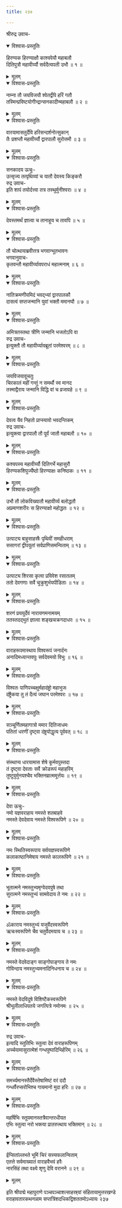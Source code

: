 ```yaml
---
title: २३७

---
```

श्रीरुद्र उवाच-  

<details open><summary>विश्वास-प्रस्तुतिः</summary>

हिरण्यक हिरण्याक्षौ काश्यपेयौ महाबलौ  
दितिपुत्रौ महावीर्य्यौ सर्वदैत्यपती उभौ ॥ १ ॥
</details>

<details><summary>मूलम्</summary>

हिरण्यक हिरण्याक्षौ काश्यपेयौ महाबलौ  
दितिपुत्रौ महावीर्य्यौ सर्वदैत्यपती उभौ ॥ १ ॥
</details>



<details open><summary>विश्वास-प्रस्तुतिः</summary>

नाम्ना तौ जयविजयौ श्वेतद्वीपे हरिं गतौ  
तस्मिन्प्रविष्टयोगीन्द्रान्सनकादीन्महाबलौ ॥ २ ॥
</details>

<details><summary>मूलम्</summary>

नाम्ना तौ जयविजयौ श्वेतद्वीपे हरिं गतौ  
तस्मिन्प्रविष्टयोगीन्द्रान्सनकादीन्महाबलौ ॥ २ ॥
</details>



<details open><summary>विश्वास-प्रस्तुतिः</summary>

वारयामासतुर्देवि हरिसन्दर्शनोत्सुकान्  
तैः प्रशप्तौ महावीर्य्यौ द्वारपालौ सुरोत्तमौ ॥ ३ ॥
</details>

<details><summary>मूलम्</summary>

वारयामासतुर्देवि हरिसन्दर्शनोत्सुकान्  
तैः प्रशप्तौ महावीर्य्यौ द्वारपालौ सुरोत्तमौ ॥ ३ ॥
</details>



<details open><summary>विश्वास-प्रस्तुतिः</summary>

सनकादय ऊचुः-  
उत्सृज्य तत्पृथिव्यां च यातौ देवस्य किङ्करौ  
रुद्र उवाच-  
इति शापं तयोर्दत्त्वा तत्र तस्थुर्मुनीश्वराः ॥ ४ ॥
</details>

<details><summary>मूलम्</summary>

सनकादय ऊचुः-  
उत्सृज्य तत्पृथिव्यां च यातौ देवस्य किङ्करौ  
रुद्र उवाच-  
इति शापं तयोर्दत्त्वा तत्र तस्थुर्मुनीश्वराः ॥ ४ ॥
</details>



<details open><summary>विश्वास-प्रस्तुतिः</summary>

देवस्तमर्थं ज्ञात्वा च तानाहूय च तावपि ॥ ५ ॥
</details>

<details><summary>मूलम्</summary>

देवस्तमर्थं ज्ञात्वा च तानाहूय च तावपि ॥ ५ ॥
</details>



<details open><summary>विश्वास-प्रस्तुतिः</summary>

तौ चोत्थायाब्रवीत्तत्र भगवान्भूतभावनः  
भगवानुवाच-  
कृतवन्तौ महावीर्य्यावपराधं महात्मनाम् ॥ ६ ॥
</details>

<details><summary>मूलम्</summary>

तौ चोत्थायाब्रवीत्तत्र भगवान्भूतभावनः  
भगवानुवाच-  
कृतवन्तौ महावीर्य्यावपराधं महात्मनाम् ॥ ६ ॥
</details>



<details open><summary>विश्वास-प्रस्तुतिः</summary>

नातिक्रमणीयमिदं भवद्भ्यां द्वारपालकौ  
दासत्वं सप्तजन्मानि युवां भक्तौ ममानघौ ॥ ७ ॥
</details>

<details><summary>मूलम्</summary>

नातिक्रमणीयमिदं भवद्भ्यां द्वारपालकौ  
दासत्वं सप्तजन्मानि युवां भक्तौ ममानघौ ॥ ७ ॥
</details>



<details open><summary>विश्वास-प्रस्तुतिः</summary>

अमित्रतस्तथा त्रीणि जन्मानि भजतोऽपि वा  
रुद्र उवाच-  
इत्युक्तौ तौ महावीर्य्यावब्रूतां परमेश्वरम् ॥ ८ ॥
</details>

<details><summary>मूलम्</summary>

अमित्रतस्तथा त्रीणि जन्मानि भजतोऽपि वा  
रुद्र उवाच-  
इत्युक्तौ तौ महावीर्य्यावब्रूतां परमेश्वरम् ॥ ८ ॥
</details>



<details open><summary>विश्वास-प्रस्तुतिः</summary>

जयविजयावूचतुः  
चिरकालं महीं गन्तुं न समर्थौ स्व मानद  
तस्माद्वैराय जन्मानि विद्धि वां च व्रजावहे ॥ ९ ॥
</details>

<details><summary>मूलम्</summary>

जयविजयावूचतुः  
चिरकालं महीं गन्तुं न समर्थौ स्व मानद  
तस्माद्वैराय जन्मानि विद्धि वां च व्रजावहे ॥ ९ ॥
</details>



<details open><summary>विश्वास-प्रस्तुतिः</summary>

देवत्व यैव निहतो प्राप्स्यावो भवदन्तिकम्  
रुद्र उवाच-  
इत्युक्त्वा द्वारपालौ तौ पूर्वं जातौ महाबलौ ॥ १० ॥
</details>

<details><summary>मूलम्</summary>

देवत्व यैव निहतो प्राप्स्यावो भवदन्तिकम्  
रुद्र उवाच-  
इत्युक्त्वा द्वारपालौ तौ पूर्वं जातौ महाबलौ ॥ १० ॥
</details>



<details open><summary>विश्वास-प्रस्तुतिः</summary>

कश्यपस्य महावीर्य्यौ दितिगर्भे महासुरौ  
हिरण्यकशिपुर्ज्येष्ठो हिरण्याक्षः कनिष्ठकः ॥ ११ ॥
</details>

<details><summary>मूलम्</summary>

कश्यपस्य महावीर्य्यौ दितिगर्भे महासुरौ  
हिरण्यकशिपुर्ज्येष्ठो हिरण्याक्षः कनिष्ठकः ॥ ११ ॥
</details>



<details open><summary>विश्वास-प्रस्तुतिः</summary>

उभौ तौ लोकविख्यातौ महावीर्य्य बलोद्धतौ  
अप्रमाणशरीरः स हिरण्याक्षो महोद्धतः ॥ १२ ॥
</details>

<details><summary>मूलम्</summary>

उभौ तौ लोकविख्यातौ महावीर्य्य बलोद्धतौ  
अप्रमाणशरीरः स हिरण्याक्षो महोद्धतः ॥ १२ ॥
</details>



<details open><summary>विश्वास-प्रस्तुतिः</summary>

उत्पाट्य बाहुसाहस्रैः पृथिवीं समहीधराम्  
ससागरां द्वीपयुतां सर्वप्राणिसमन्विताम् ॥ १३ ॥
</details>

<details><summary>मूलम्</summary>

उत्पाट्य बाहुसाहस्रैः पृथिवीं समहीधराम्  
ससागरां द्वीपयुतां सर्वप्राणिसमन्विताम् ॥ १३ ॥
</details>



<details open><summary>विश्वास-प्रस्तुतिः</summary>

उत्पाट्य शिरसा कृत्वा प्रविवेश रसातलम्  
ततो देवगणाः सर्वे चुक्रुशुर्भयपीडिताः ॥ १४ ॥
</details>

<details><summary>मूलम्</summary>

उत्पाट्य शिरसा कृत्वा प्रविवेश रसातलम्  
ततो देवगणाः सर्वे चुक्रुशुर्भयपीडिताः ॥ १४ ॥
</details>



<details open><summary>विश्वास-प्रस्तुतिः</summary>

शरणं प्रययुर्देवं नारायणमनामयम्  
ततस्तदद्भुतं ज्ञात्वा शङ्खचक्रगदाधरः ॥ १५ ॥
</details>

<details><summary>मूलम्</summary>

शरणं प्रययुर्देवं नारायणमनामयम्  
ततस्तदद्भुतं ज्ञात्वा शङ्खचक्रगदाधरः ॥ १५ ॥
</details>



<details open><summary>विश्वास-प्रस्तुतिः</summary>

वाराहरूपमास्थाय विश्वरूपं जनार्दनः  
अनादिमध्यान्तवपुः सर्वदेवमयो विभुः ॥ १६ ॥
</details>

<details><summary>मूलम्</summary>

वाराहरूपमास्थाय विश्वरूपं जनार्दनः  
अनादिमध्यान्तवपुः सर्वदेवमयो विभुः ॥ १६ ॥
</details>



<details open><summary>विश्वास-प्रस्तुतिः</summary>

विश्वतः पाणिपच्चक्षुर्महादंष्ट्रो महाभुजः  
दंष्ट्रैकया तु तं दैत्यं जघान परमेश्वरः ॥ १७ ॥
</details>

<details><summary>मूलम्</summary>

विश्वतः पाणिपच्चक्षुर्महादंष्ट्रो महाभुजः  
दंष्ट्रैकया तु तं दैत्यं जघान परमेश्वरः ॥ १७ ॥
</details>



<details open><summary>विश्वास-प्रस्तुतिः</summary>

सञ्चूर्णितमहागात्रो ममार दितिजाधमः  
पतितां धरणीं दृष्ट्वा दंष्ट्रयोद्धृत्य पूर्ववत् ॥ १८ ॥
</details>

<details><summary>मूलम्</summary>

सञ्चूर्णितमहागात्रो ममार दितिजाधमः  
पतितां धरणीं दृष्ट्वा दंष्ट्रयोद्धृत्य पूर्ववत् ॥ १८ ॥
</details>



<details open><summary>विश्वास-प्रस्तुतिः</summary>

संस्थाप्य धारयामास शेषे कूर्मवपुस्तदा  
तं दृष्ट्वा देवताः सर्वे क्रोडरूपं महाहरिम्  
तुष्टुवुर्मुनयश्चैव भक्तिनम्रात्ममूर्त्तयः ॥ १९ ॥
</details>

<details><summary>मूलम्</summary>

संस्थाप्य धारयामास शेषे कूर्मवपुस्तदा  
तं दृष्ट्वा देवताः सर्वे क्रोडरूपं महाहरिम्  
तुष्टुवुर्मुनयश्चैव भक्तिनम्रात्ममूर्त्तयः ॥ १९ ॥
</details>



<details open><summary>विश्वास-प्रस्तुतिः</summary>

देवा ऊचुः-  
नमो यज्ञवराहाय नमस्ते शतबाहवे  
नमस्ते देवदेवाय नमस्ते विश्वरूपिणे ॥ २० ॥
</details>

<details><summary>मूलम्</summary>

देवा ऊचुः-  
नमो यज्ञवराहाय नमस्ते शतबाहवे  
नमस्ते देवदेवाय नमस्ते विश्वरूपिणे ॥ २० ॥
</details>



<details open><summary>विश्वास-प्रस्तुतिः</summary>

नमः स्थितिस्वरूपाय सर्वयज्ञस्वरूपिणे  
कलाकाष्ठानिमेषाय नमस्ते कालरूपिणे ॥ २१ ॥
</details>

<details><summary>मूलम्</summary>

नमः स्थितिस्वरूपाय सर्वयज्ञस्वरूपिणे  
कलाकाष्ठानिमेषाय नमस्ते कालरूपिणे ॥ २१ ॥
</details>



<details open><summary>विश्वास-प्रस्तुतिः</summary>

भूतात्मने नमस्तुभ्यमृग्वेदवपुषे तथा  
सुरात्मने नमस्तुभ्यं सामवेदाय ते नमः ॥ २२ ॥
</details>

<details><summary>मूलम्</summary>

भूतात्मने नमस्तुभ्यमृग्वेदवपुषे तथा  
सुरात्मने नमस्तुभ्यं सामवेदाय ते नमः ॥ २२ ॥
</details>



<details open><summary>विश्वास-प्रस्तुतिः</summary>

ॐकाराय नमस्तुभ्यं यजुर्वेदस्वरूपिणे  
ऋचःस्वरूपिणे चैव चतुर्वेदमयाय च ॥ २३ ॥
</details>

<details><summary>मूलम्</summary>

ॐकाराय नमस्तुभ्यं यजुर्वेदस्वरूपिणे  
ऋचःस्वरूपिणे चैव चतुर्वेदमयाय च ॥ २३ ॥
</details>



<details open><summary>विश्वास-प्रस्तुतिः</summary>

नमस्ते वेदवेदाङ्ग साङ्गोपाङ्गाय ते नमः  
गोविन्दाय नमस्तुभ्यमनादिनिधनाय च ॥ २४ ॥
</details>

<details><summary>मूलम्</summary>

नमस्ते वेदवेदाङ्ग साङ्गोपाङ्गाय ते नमः  
गोविन्दाय नमस्तुभ्यमनादिनिधनाय च ॥ २४ ॥
</details>



<details open><summary>विश्वास-प्रस्तुतिः</summary>

नमस्ते वेदविदुषे विशिष्टैकस्वरूपिणे  
श्रीभूलीलाधिपतये जगत्पित्रे नमोनमः ॥ २५ ॥
</details>

<details><summary>मूलम्</summary>

नमस्ते वेदविदुषे विशिष्टैकस्वरूपिणे  
श्रीभूलीलाधिपतये जगत्पित्रे नमोनमः ॥ २५ ॥
</details>



<details open><summary>विश्वास-प्रस्तुतिः</summary>

रुद्र उवाच-  
इत्यादि स्तुतिभिः स्तुत्वा देवं वाराहरूपिणम्  
अर्च्चयामासुरात्मेशं गन्धपुष्पादिभिर्हरिम् ॥ २६ ॥
</details>

<details><summary>मूलम्</summary>

रुद्र उवाच-  
इत्यादि स्तुतिभिः स्तुत्वा देवं वाराहरूपिणम्  
अर्च्चयामासुरात्मेशं गन्धपुष्पादिभिर्हरिम् ॥ २६ ॥
</details>



<details open><summary>विश्वास-प्रस्तुतिः</summary>

समर्च्यमानस्तैर्देवैस्तेषामिष्टं वरं ददौ  
गन्धर्वैरप्सरोभिश्च गायमानो मुदा हरिः ॥ २७ ॥
</details>

<details><summary>मूलम्</summary>

समर्च्यमानस्तैर्देवैस्तेषामिष्टं वरं ददौ  
गन्धर्वैरप्सरोभिश्च गायमानो मुदा हरिः ॥ २७ ॥
</details>



<details open><summary>विश्वास-प्रस्तुतिः</summary>

महर्षिभिः स्तूयमानस्तत्रैवान्तरधीयत  
एभिः स्तुत्वा नरो भक्त्या प्रातरुत्थाय भक्तिमान् ॥ २८ ॥
</details>

<details><summary>मूलम्</summary>

महर्षिभिः स्तूयमानस्तत्रैवान्तरधीयत  
एभिः स्तुत्वा नरो भक्त्या प्रातरुत्थाय भक्तिमान् ॥ २८ ॥
</details>



<details open><summary>विश्वास-प्रस्तुतिः</summary>

ईप्सितांल्लभते भूमिं चिरं सस्यफलान्विताम्  
एतत्ते सर्वमाख्यातं वाराहवैभवं हरैः  
नारसिंहं तथा वक्ष्ये शृणु देवि वरानने ॥ २९ ॥
</details>

<details><summary>मूलम्</summary>

ईप्सितांल्लभते भूमिं चिरं सस्यफलान्विताम्  
एतत्ते सर्वमाख्यातं वाराहवैभवं हरैः  
नारसिंहं तथा वक्ष्ये शृणु देवि वरानने ॥ २९ ॥
</details>


इति श्रीपाद्मे महापुराणे पञ्चपञ्चाशत्साहस्र्यां संहितायामुत्तरखण्डे  
वराहावतारकथनन्नाम सप्तत्रिंशदधिकद्विशततमोऽध्यायः २३७